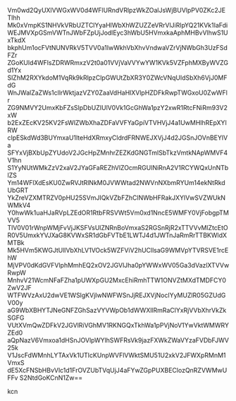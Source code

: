 Vm0wd2QyUXlVWGxWV0d4WFlURndVRlpzWkZOalJsWjBUVlpPV0ZKc2JETlhh
Mk0xVmpKS1NHVkVRbUZTClYyaHlWbXhWZUZZeVRrVlJiRlpYQ21KVk1IaFdi
WEJMVXpGSmVWTnJWbFZpUjJodlEyc3hWbU5HVmxkaAphMHBvVlhwS1UxTkdX
bkphUm1ocFVtNUNVRkV5TVV0a1IwWkhVbXhvVndwaVZrVjNWbGh3UzFSdFZr
ZGoKUld4WFlsZDRWRmxzV2t0a01VVjVaVVYwYW1KVk5VZFphMXByWVZGd1Yx
SlZhM2RXYkdoM1VqRk9kRlpzClpGWUtZbXR3Y0ZWcVNqUldSbXh6VjJ0MFdG
WnJWalZaZWs1cllrWktjazVZY0ZaaVdHaHlXVlpHZDFkRwpTWGxoU0ZwWFlr
ZG9NMVY2UmxKbFZsSlpDbUZIUlV0Vk1GcGhWa1pzY2xwR1RtcFNiRm93V2xW
b2ExZEcKV25KV2FsWlZWbXhaZDFaVVFYaGpiVTVHVjJ4a1UwMHlhREpXYlRW
clpESkdWd3BUYmxaU1lteHdXRmxyCldrdFRNWEJXVjJ4d2JGSnJOVnBEYlVa
SFYxVjBXbUpZYUdoV2JGcHpZMnhrZEZKdGNGTmlSbTkzVmtkNApWMVF4V1hn
S1YyNUtWMkZzV2xaV2JYaGFaREZhVlZOcmRGUlNiRnA2V1RCYWQxUnNTblZS
Ym14WFlXdEsKU0ZwRVJtRlNkM0JVWWtad2NWVnNXbmRYUm14ekNtRkdUbGRT
YkZreVZXMTRZV0pHU25SVmJIQkVZbFZhClNWbHFRakJXYlVwSVZWUkNWMkV4
Y0hwWk1uaHJaRVpLZEdOR1RtbFRSVWt5Vm0xd1NncE5WMFY0VjFobgpTMVV5
TlV0V01rWnpWMjFvVjJKSFVsUlZNRnBoVmxaS2RGSnRjR2xTTVVvMlZtcEtO
R0V5UmxkYVJXaG8KVWxSR1dGbFVTbE1LWTJ4d1JWTnJaRmRrTTBKWldXMTBk
Mk5HVm5KWGJtUllVbXhLV1VOck5WZFViV2hUCllsaG9WMVpYTVRSVE1rcEhW
MjVPV0dKdGVFVlphMmhEQ2xOV2JGVlJha0pYWWxWV05Ga3dVazlXTVVwRwpW
MnhvV21WcmNFaFZha1pUWXpGU2MxcEhiRmhTTW1ONVZtMXdTMDFCY0ZwV2JF
WTFWVzAxU2dwVE1WSlgKVjIwNWFWSnJjREJXVjNoclYyMUZlR05GZUdGV00y
aG9WbXBHYTJNeGNFZGhSazVYVWpOb1dWWXllRmRaClYxRjVVbXhrVkZkSGFG
VUtXVmQwZDFkV2JGVlRiVGhMV1RKNGQxTkhWa1pPVjNoV1YwVktWMWRYZEd0
aQpNazV6Vmxoa1dHSnJOVlpWYlhSWFRsVk9jazFXWkZWaVYzaFVDbFJWV25k
V1JscFdWMnhLYTAxVk1UTlcKUnpWVFlVWktSMU51U2xkV2JFWXpRMnM1VmxS
dE5XcFNSbHBvVlc1d1FrOVZUbTVqUjJ4aFYwZGpPUXBEClozQnRZVWMwUFFv
S2NtdGoKCnN1Zw==

kcn